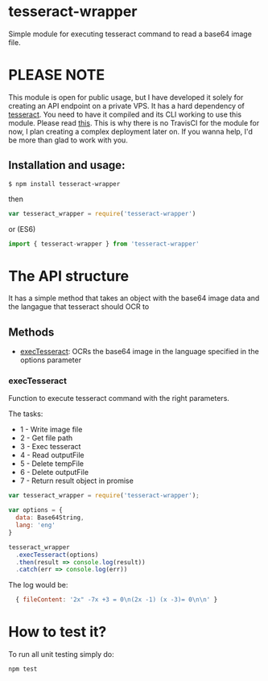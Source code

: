 # **tesseract-wrapper**
  Simple module for executing tesseract command to read a base64 image file.

# PLEASE NOTE
  This module is open for public usage, but I have developed it solely for creating an API endpoint on a private VPS. It has a hard dependency of [tesseract](https://github.com/tesseract-ocr). You need to have it compiled and its CLI working to use this module. Please read [this](https://github.com/tesseract-ocr/tesseract/wiki/Compiling).
  This is why there is no TravisCI for the module for now, I plan creating a complex deployment later on. If you wanna help, I'd be more than glad to work with you.

## Installation and usage:
  ```
  $ npm install tesseract-wrapper
  ```
  then
  ```javascript
  var tesseract_wrapper = require('tesseract-wrapper')
  ```
  or (ES6)
  ```javascript
  import { tesseract-wrapper } from 'tesseract-wrapper'
  ```

# The API structure
  It has a simple method that takes an object with the base64 image data and the langague that tesseract should OCR to

## Methods
  - [execTesseract](#exectesseract): OCRs the base64 image in the language specified in the options parameter

### execTesseract
  Function to execute tesseract command with the right parameters.

  The tasks:
  * 1 - Write image file
  * 2 - Get file path
  * 3 - Exec tesseract
  * 4 - Read outputFile
  * 5 - Delete tempFile
  * 6 - Delete outputFile
  * 7 - Return result object in promise

  ```javascript
  var tesseract_wrapper = require('tesseract-wrapper');

  var options = {
    data: Base64String,
    lang: 'eng'
  }

  tesseract_wrapper
    .execTesseract(options)
    .then(result => console.log(result))
    .catch(err => console.log(err))
  ```

  The log would be:
  ```javascript
    { fileContent: '2x" -7x +3 = 0\n(2x -1) (x -3)= 0\n\n' }
  ```

# How to test it?
  To run all unit testing simply do:
  ```
  npm test
  ```
